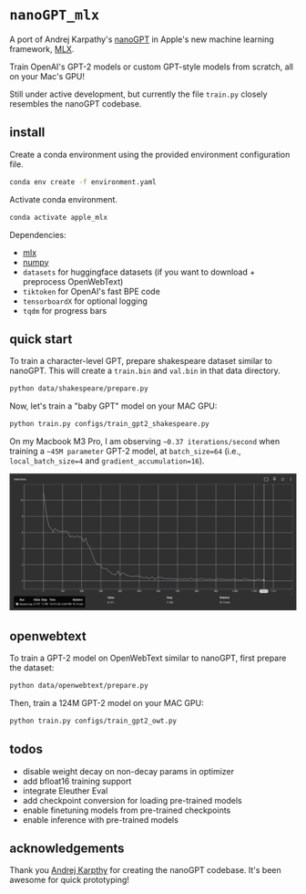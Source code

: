# `nanoGPT_mlx`

A port of Andrej Karpathy's [nanoGPT](https://github.com/karpathy/nanoGPT) in Apple's new machine learning framework, [MLX](https://github.com/ml-explore/mlx).

Train OpenAI's GPT-2 models or custom GPT-style models from scratch, all on your Mac's GPU!

Still under active development, but currently the file `train.py` closely resembles the nanoGPT codebase.

## install

Create a conda environment using the provided
   environment configuration file.

```bash
conda env create -f environment.yaml
```

Activate conda environment.
```bash
conda activate apple_mlx
```

Dependencies:
- [mlx](https://ml-explore.github.io/mlx/build/html/index.html)
- [numpy](https://numpy.org/install/)
-  `datasets` for huggingface datasets (if you want to download + preprocess OpenWebText)
-  `tiktoken` for OpenAI's fast BPE code
-  `tensorboardX` for optional logging
-  `tqdm` for progress bars

## quick start
To train a character-level GPT, prepare shakespeare dataset similar to nanoGPT. This will create a `train.bin` and `val.bin` in that data directory.
```bash
python data/shakespeare/prepare.py
```

Now, let's train a "baby GPT" model on your MAC GPU:
```bash
python train.py configs/train_gpt2_shakespeare.py
```

On my Macbook M3 Pro, I am observing `~0.37 iterations/second` when training a `~45M parameter` GPT-2 model, at `batch_size=64` (i.e., `local_batch_size=4` and `gradient_accumulation=16`).

![repro124m](assets/baby_gpt2_shakespeare_train_loss.png)

## openwebtext
To train a GPT-2 model on OpenWebText similar to nanoGPT, first prepare the dataset:
```bash
python data/openwebtext/prepare.py
```

Then, train a 124M GPT-2 model on your MAC GPU:
```bash
python train.py configs/train_gpt2_owt.py
```

## todos
- disable weight decay on non-decay params in optimizer
- add bfloat16 training support
- integrate Eleuther Eval
- add checkpoint conversion for loading pre-trained models
- enable finetuning models from pre-trained checkpoints
- enable inference with pre-trained models

## acknowledgements
Thank you [Andrej Karpthy](https://github.com/karpathy) for creating the nanoGPT codebase. It's been awesome for quick prototyping!
